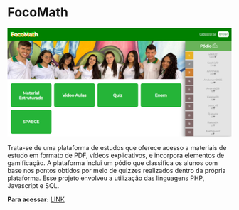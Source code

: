 # FocoMath

![](focomath.png)

Trata-se de uma plataforma de estudos que oferece acesso a materiais de estudo em formato de PDF, vídeos explicativos, e incorpora elementos de gamificação. A plataforma inclui um pódio que classifica os alunos com base nos pontos obtidos por meio de quizzes realizados dentro da própria plataforma. Esse projeto envolveu a utilização das linguagens PHP, Javascript e SQL.

**Para acessar:** [LINK](http://alissonsouza.rf.gd/) 
